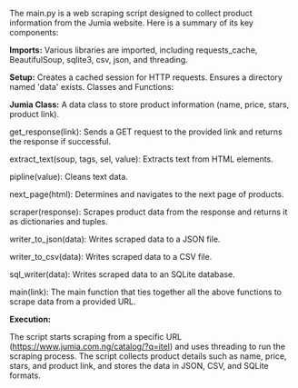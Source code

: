 The main.py is a web scraping script designed to collect product information from the Jumia website. Here is a summary of its key components:

**Imports:** 
Various libraries are imported, including requests_cache, BeautifulSoup, sqlite3, csv, json, and threading.

**Setup:**
Creates a cached session for HTTP requests.
Ensures a directory named 'data' exists.
Classes and Functions:

**Jumia Class:** 
A data class to store product information (name, price, stars, product link).

get_response(link): Sends a GET request to the provided link and returns the response if successful.

extract_text(soup, tags, sel, value): Extracts text from HTML elements.

pipline(value): Cleans text data.

next_page(html): Determines and navigates to the next page of products.

scraper(response): Scrapes product data from the response and returns it as dictionaries and tuples.

writer_to_json(data): Writes scraped data to a JSON file.

writer_to_csv(data): Writes scraped data to a CSV file.

sql_writer(data): Writes scraped data to an SQLite database.

main(link): The main function that ties together all the above functions to scrape data from a provided URL.

**Execution:**

The script starts scraping from a specific URL (https://www.jumia.com.ng/catalog/?q=itel) and uses threading to run the scraping process.
The script collects product details such as name, price, stars, and product link, and stores the data in JSON, CSV, and SQLite formats.
